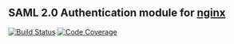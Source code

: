 SAML 2.0 Authentication module for [nginx](https://nginx.org/)
---------------------------

[![Build Status](https://travis-ci.org/kmatyukhin/nginx-auth-saml2-module.svg?branch=master)](https://travis-ci.org/kmatyukhin/nginx-auth-saml2-module)
[![Code Coverage](https://codecov.io/gh/kmatyukhin/nginx-auth-saml2-module/branch/master/graph/badge.svg)](https://codecov.io/gh/kmatyukhin/nginx-auth-saml2-module)